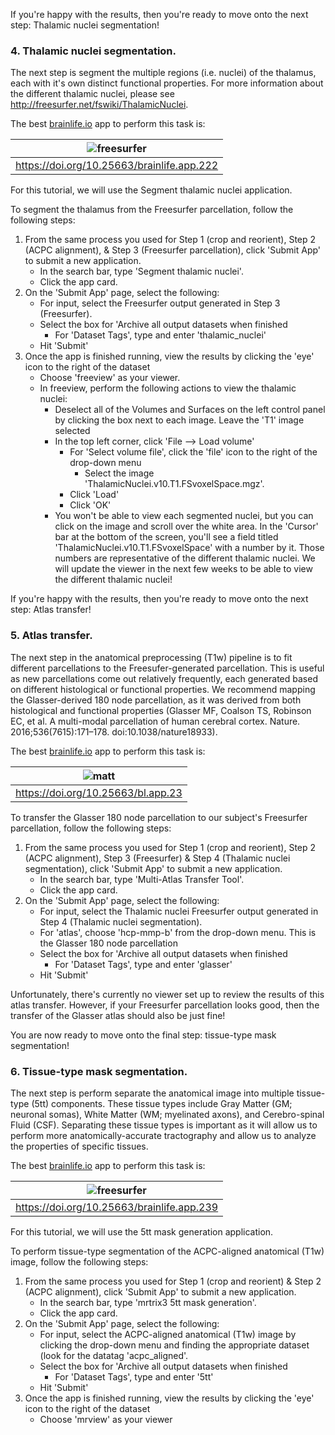 
If you're happy with the results, then you're ready to move onto the next step: Thalamic nuclei segmentation!

### 4. Thalamic nuclei segmentation.

The next step is segment the multiple regions (i.e. nuclei) of the thalamus, each with it's own distinct functional properties. For more information about the different thalamic nuclei, please see http://freesurfer.net/fswiki/ThalamicNuclei.

The best [brainlife.io](https://brainlife.io) app to perform this task is:

| ![freesurfer](/docs/img/app.thalamic-nuclei.bl.header.png)|
|------------------------------------|
| https://doi.org/10.25663/brainlife.app.222 |

For this tutorial, we will use the Segment thalamic nuclei application.

To segment the thalamus from the Freesurfer parcellation, follow the following steps:
1. From the same process you used for Step 1 (crop and reorient), Step 2 (ACPC alignment), & Step 3 (Freesurfer parcellation), click 'Submit App' to submit a new application.
    * In the search bar, type 'Segment thalamic nuclei'.
    * Click the app card.
1. On the 'Submit App' page, select the following:
    * For input, select the Freesurfer output generated in Step 3 (Freesurfer).
    * Select the box for 'Archive all output datasets when finished
        * For 'Dataset Tags', type and enter 'thalamic_nuclei'
    * Hit 'Submit'
1. Once the app is finished running, view the results by clicking the 'eye' icon to the right of the dataset
    * Choose 'freeview' as your viewer.
    * In freeview, perform the following actions to view the thalamic nuclei:
        * Deselect all of the Volumes and Surfaces on the left control panel by clicking the box next to each image. Leave the 'T1' image selected
        * In the top left corner, click 'File --> Load volume'
            * For 'Select volume file', click the 'file' icon to the right of the drop-down menu
                * Select the image 'ThalamicNuclei.v10.T1.FSvoxelSpace.mgz'.
            * Click 'Load'
            * Click 'OK'
        * You won't be able to view each segmented nuclei, but you can click on the image and scroll over the white area. In the 'Cursor' bar at the bottom of the screen, you'll see a field titled 'ThalamicNuclei.v10.T1.FSvoxelSpace' with a number by it. Those numbers are representative of the different thalamic nuclei. We will update the viewer in the next few weeks to be able to view the different thalamic nuclei!
        
If you're happy with the results, then you're ready to move onto the next step: Atlas transfer!

### 5. Atlas transfer.

The next step in the anatomical preprocessing (T1w) pipeline is to fit different parcellations to the Freesufer-generated parcellation. This is useful as new parcellations come out relatively frequently, each generated based on different histological or functional properties. We recommend mapping the Glasser-derived 180 node parcellation, as it was derived from both histological and functional properties (Glasser MF, Coalson TS, Robinson EC, et al. A multi-modal parcellation of human cerebral cortex. Nature. 2016;536(7615):171–178. doi:10.1038/nature18933).

The best [brainlife.io](https://brainlife.io) app to perform this task is:

| ![matt](/docs/img/app.matt.bl.header.png)|
|------------------------------------|
| https://doi.org/10.25663/bl.app.23 |

To transfer the Glasser 180 node parcellation to our subject's Freesurfer parcellation, follow the following steps:
1. From the same process you used for Step 1 (crop and reorient), Step 2 (ACPC alignment), Step 3 (Freesurfer) & Step 4 (Thalamic nuclei segmentation), click 'Submit App' to submit a new application.
    * In the search bar, type 'Multi-Atlas Transfer Tool'.
    * Click the app card.
1. On the 'Submit App' page, select the following:
    * For input, select the Thalamic nuclei Freesurfer output generated in Step 4 (Thalamic nuclei segmentation).
    * For 'atlas', choose 'hcp-mmp-b' from the drop-down menu. This is the Glasser 180 node parcellation
    * Select the box for 'Archive all output datasets when finished
        * For 'Dataset Tags', type and enter 'glasser'
    * Hit 'Submit'

Unfortunately, there's currently no viewer set up to review the results of this atlas transfer. However, if your Freesurfer parcellation looks good, then the transfer of the Glasser atlas should also be just fine!

You are now ready to move onto the final step: tissue-type mask segmentation!

### 6. Tissue-type mask segmentation.

The next step is perform separate the anatomical image into multiple tissue-type (5tt) components. These tissue types include Gray Matter (GM; neuronal somas), White Matter (WM; myelinated axons), and Cerebro-spinal Fluid (CSF). Separating these tissue types is important as it will allow us to perform more anatomically-accurate tractography and allow us to analyze the properties of specific tissues.

The best [brainlife.io](https://brainlife.io) app to perform this task is:

| ![freesurfer](/docs/img/app.5ttgen.bl.header.png)|
|------------------------------------|
| https://doi.org/10.25663/brainlife.app.239 |

For this tutorial, we will use the 5tt mask generation application.

To perform tissue-type segmentation of the ACPC-aligned anatomical (T1w) image, follow the following steps:
1. From the same process you used for Step 1 (crop and reorient) & Step 2 (ACPC alignment), click 'Submit App' to submit a new application.
    * In the search bar, type 'mrtrix3 5tt mask generation'.
    * Click the app card.
1. On the 'Submit App' page, select the following:
    * For input, select the ACPC-aligned anatomical (T1w) image by clicking the drop-down menu and finding the appropriate dataset (look for the datatag 'acpc_aligned'.
    * Select the box for 'Archive all output datasets when finished
        * For 'Dataset Tags', type and enter '5tt'
    * Hit 'Submit'
1. Once the app is finished running, view the results by clicking the 'eye' icon to the right of the dataset
    * Choose 'mrview' as your viewer
